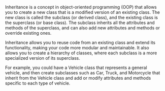 Inheritance is a concept in object-oriented programming (OOP) that allows you to create a new class that is a modified version of an existing class. The new class is called the subclass (or derived class), and the existing class is the superclass (or base class). The subclass inherits all the attributes and methods of the superclass, and can also add new attributes and methods or override existing ones.

Inheritance allows you to reuse code from an existing class and extend its functionality, making your code more modular and maintainable. It also allows you to create a hierarchy of classes, where each subclass is a more specialized version of its superclass.

For example, you could have a Vehicle class that represents a general vehicle, and then create subclasses such as Car, Truck, and Motorcycle that inherit from the Vehicle class and add or modify attributes and methods specific to each type of vehicle.